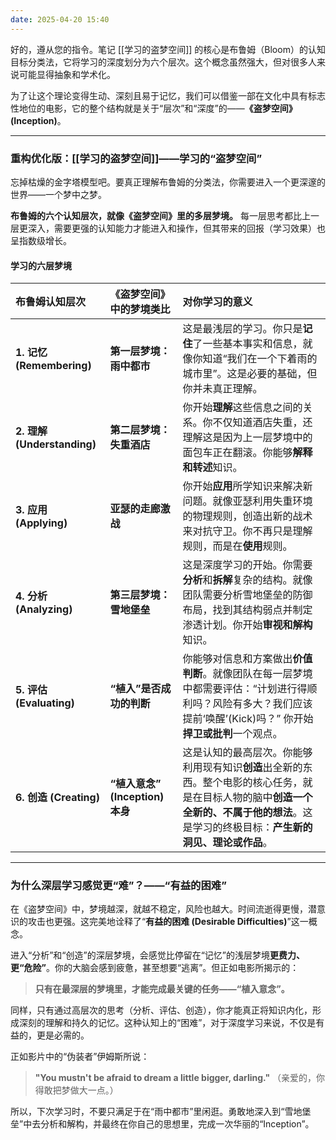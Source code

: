 ```yaml
---
date: 2025-04-20 15:40
---
```

好的，遵从您的指令。笔记 [[学习的盗梦空间]] 的核心是布鲁姆（Bloom）的认知目标分类法，它将学习的深度划分为六个层次。这个概念虽然强大，但对很多人来说可能显得抽象和学术化。

为了让这个理论变得生动、深刻且易于记忆，我们可以借鉴一部在文化中具有标志性地位的电影，它的整个结构就是关于“层次”和“深度”的——**《盗梦空间》(Inception)**。

---

### **重构优化版：[[学习的盗梦空间]]——学习的“盗梦空间”**

忘掉枯燥的金字塔模型吧。要真正理解布鲁姆的分类法，你需要进入一个更深邃的世界——一个梦中之梦。

**布鲁姆的六个认知层次，就像《盗梦空间》里的多层梦境。** 每一层思考都比上一层更深入，需要更强的认知能力才能进入和操作，但其带来的回报（学习效果）也呈指数级增长。

#### **学习的六层梦境**

| 布鲁姆认知层次                   | 《盗梦空间》中的梦境类比              | 对你学习的意义                                                                                             |
| :------------------------ | :------------------------ | :-------------------------------------------------------------------------------------------------- |
| **1. 记忆 (Remembering)**   | **第一层梦境：雨中都市**            | 这是最浅层的学习。你只是**记住**了一些基本事实和信息，就像你知道“我们在一个下着雨的城市里”。这是必要的基础，但你并未真正理解。                                  |
| **2. 理解 (Understanding)** | **第二层梦境：失重酒店**            | 你开始**理解**这些信息之间的关系。你不仅知道酒店失重，还理解这是因为上一层梦境中的面包车正在翻滚。你能够**解释和转述**知识。                                  |
| **3. 应用 (Applying)**      | **亚瑟的走廊激战**               | 你开始**应用**所学知识来解决新问题。就像亚瑟利用失重环境的物理规则，创造出新的战术来对抗守卫。你不再只是理解规则，而是在**使用**规则。                             |
| **4. 分析 (Analyzing)**     | **第三层梦境：雪地堡垒**            | 这是深度学习的开始。你需要**分析**和**拆解**复杂的结构。就像团队需要分析雪地堡垒的防御布局，找到其结构弱点并制定渗透计划。你开始**审视和解构**知识。                    |
| **5. 评估 (Evaluating)**    | **“植入”是否成功的判断**           | 你能够对信息和方案做出**价值判断**。就像团队在每一层梦境中都需要评估：“计划进行得顺利吗？风险有多大？我们应该提前‘唤醒’(Kick)吗？” 你开始**捍卫或批判**一个观点。          |
| **6. 创造 (Creating)**      | **“植入意念” (Inception) 本身** | 这是认知的最高层次。你能够利用现有知识**创造**出全新的东西。整个电影的核心任务，就是在目标人物的脑中**创造一个全新的、不属于他的想法**。这是学习的终极目标：**产生新的洞见、理论或作品**。 |

---

### **为什么深层学习感觉更“难”？——“有益的困难”**

在《盗梦空间》中，梦境越深，就越不稳定，风险也越大。时间流逝得更慢，潜意识的攻击也更强。这完美地诠释了“**有益的困难 (Desirable Difficulties)**”这一概念。

进入“分析”和“创造”的深层梦境，会感觉比停留在“记忆”的浅层梦境**更费力、更“危险”**。你的大脑会感到疲惫，甚至想要“逃离”。但正如电影所揭示的：

> **只有在最深层的梦境里，才能完成最关键的任务——“植入意念”。**

同样，只有通过高层次的思考（分析、评估、创造），你才能真正将知识内化，形成深刻的理解和持久的记忆。这种认知上的“困难”，对于深度学习来说，不仅是有益的，更是必需的。

正如影片中的“伪装者”伊姆斯所说：

> **"You mustn't be afraid to dream a little bigger, darling."**
> （亲爱的，你得敢把梦做大一点。）

所以，下次学习时，不要只满足于在“雨中都市”里闲逛。勇敢地深入到“雪地堡垒”中去分析和解构，并最终在你自己的思想里，完成一次华丽的“Inception”。
